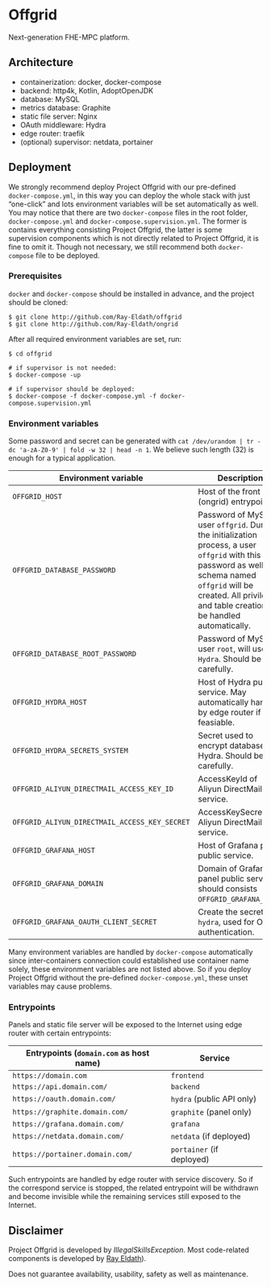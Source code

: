 # Offgrid

Next-generation FHE-MPC platform.


## Architecture

 - containerization: docker, docker-compose
 - backend: http4k, Kotlin, AdoptOpenJDK
 - database: MySQL
 - metrics database: Graphite
 - static file server: Nginx
 - OAuth middleware: Hydra
 - edge router: traefik
 - (optional) supervisor: netdata, portainer

## Deployment

We strongly recommend deploy Project Offgrid with our pre-defined `docker-compose.yml`, in this way you can deploy the whole stack with just “one-click” and lots environment variables will be set automatically as well. You may notice that there are two `docker-compose` files in the root folder, `docker-compose.yml` and `docker-compose.supervision.yml`. The former is contains everything consisting Project Offgrid, the latter is some supervision components which is not directly related to Project Offgrid, it is fine to omit it. Though not necessary, we still recommend both `docker-compose` file to be deployed.

### Prerequisites

`docker` and `docker-compose` should be installed in advance, and the project should be cloned: 

```shell script
$ git clone http://github.com/Ray-Eldath/offgrid
$ git clone http://github.com/Ray-Eldath/ongrid
```

After all required environment variables are set, run:

```shell script
$ cd offgrid

# if supervisor is not needed:
$ docker-compose -up

# if supervisor should be deployed: 
$ docker-compose -f docker-compose.yml -f docker-compose.supervision.yml
```

### Environment variables

Some password and secret can be generated with `cat /dev/urandom | tr -dc 'a-zA-Z0-9' | fold -w 32 | head -n 1`. We believe such length (32) is enough for a typical application.

| Environment variable                          | Description                                                  |
| --------------------------------------------- | ------------------------------------------------------------ |
| `OFFGRID_HOST`                                | Host of the front end (ongrid) entrypoint.                   |
| `OFFGRID_DATABASE_PASSWORD`                   | Password of MySQL user `offgrid`. During the initialization process, a user `offgrid` with this password as well as a schema named `offgrid` will be created. All privileges and table creation will be handled automatically. |
| `OFFGRID_DATABASE_ROOT_PASSWORD`              | Password of MySQL user `root`, will used by `Hydra`. Should be kept carefully. |
| `OFFGRID_HYDRA_HOST`                          | Host of Hydra public service. May automatically handled by edge router if feasiable. |
| `OFFGRID_HYDRA_SECRETS_SYSTEM`                | Secret used to encrypt database of Hydra. Should be kept carefully. |
| `OFFGRID_ALIYUN_DIRECTMAIL_ACCESS_KEY_ID`     | AccessKeyId of Aliyun DirectMail service.                    |
| `OFFGRID_ALIYUN_DIRECTMAIL_ACCESS_KEY_SECRET` | AccessKeySecret of Aliyun DirectMail service.                |
| `OFFGRID_GRAFANA_HOST`                        | Host of Grafana panel public service.                        |
| `OFFGRID_GRAFANA_DOMAIN`                      | Domain of Grafana panel public service, should consists  `OFFGRID_GRAFANA_HOST`. |
| `OFFGRID_GRAFANA_OAUTH_CLIENT_SECRET`         | Create the secret with `hydra`, used for OAuth authentication. |

Many environment variables are handled by `docker-compose` automatically since inter-containers connection could established use container name solely, these environment variables are not listed above. So if you deploy Project Offgrid without the pre-defined `docker-compose.yml`, these unset variables may cause problems.

### Entrypoints

Panels and static file server will be exposed to the Internet using edge router with certain entrypoints:

| Entrypoints (`domain.com` as host name) | Service                   |
| --------------------------------------- | ------------------------- |
| `https://domain.com`                    | `frontend`                |
| `https://api.domain.com/`               | `backend`                 |
| `https://oauth.domain.com/`             | `hydra` (public API only) |
| `https://graphite.domain.com/`          | `graphite` (panel only)   |
| `https://grafana.domain.com/`           | `grafana`                 |
| `https://netdata.domain.com/`           | `netdata` (if deployed)   |
| `https://portainer.domain.com/`         | `portainer` (if deployed) |

Such entrypoints are handled by edge router with service discovery. So if the correspond service is stopped, the related entrypoint will be withdrawn and become invisible while the remaining services still exposed to the Internet.

## Disclaimer

Project Offgrid is developed by *IllegalSkillsException*. Most code-related components is developed by [Ray Eldath](https://github.com/Ray-Eldath)).

Does not guarantee availability, usability, safety as well as maintenance.